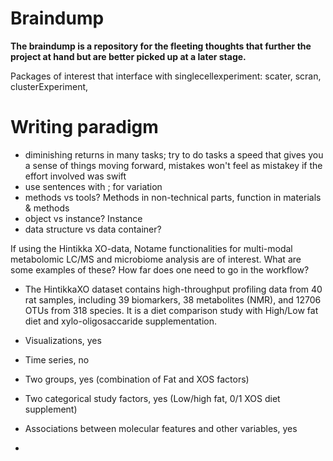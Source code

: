 # Braindump

**The braindump is a repository for the fleeting thoughts that further the project at hand but are better picked up at a later stage.**

Packages of interest that interface with singlecellexperiment: scater, scran, clusterExperiment,  

# Writing paradigm
- diminishing returns in many tasks; try to do tasks a speed that gives you a sense of things moving forward, mistakes won't feel as mistakey if the effort involved was swift
- use sentences with ; for variation
- methods vs tools? Methods in non-technical parts, function in materials & methods
- object vs instance? Instance
- data structure vs data container?


If using the Hintikka XO-data, Notame functionalities for multi-modal metabolomic LC/MS and microbiome analysis are of interest. What are some examples of these?  How far does one need to go in the workflow?
- The HintikkaXO dataset contains high-throughput profiling data from 40 rat samples, including 39 biomarkers, 38 metabolites (NMR), and 12706 OTUs from 318 species. It is a diet comparison study with High/Low fat diet and xylo-oligosaccaride supplementation.

- Visualizations, yes
- Time series, no
- Two groups, yes (combination of Fat and XOS factors)
- Two categorical study factors, yes (Low/high fat, 0/1 XOS diet supplement)
- Associations between molecular features and other variables, yes
-
